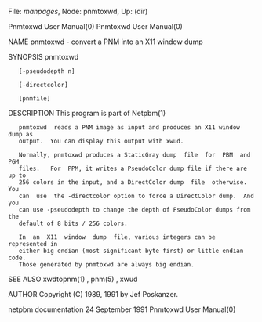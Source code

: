 File: *manpages*,  Node: pnmtoxwd,  Up: (dir)

Pnmtoxwd User Manual(0)                                Pnmtoxwd User Manual(0)



NAME
       pnmtoxwd - convert a PNM into an X11 window dump


SYNOPSIS
       pnmtoxwd

       [-pseudodepth n]

       [-directcolor]

       [pnmfile]


DESCRIPTION
       This program is part of Netpbm(1)

       pnmtoxwd  reads a PNM image as input and produces an X11 window dump as
       output.  You can display this output with xwud.

       Normally, pnmtoxwd produces a StaticGray dump  file  for  PBM  and  PGM
       files.   For  PPM, it writes a PseudoColor dump file if there are up to
       256 colors in the input, and a DirectColor dump  file  otherwise.   You
       can  use  the -directcolor option to force a DirectColor dump.  And you
       can use -pseudodepth to change the depth of PseudoColor dumps from  the
       default of 8 bits / 256 colors.

       In  an  X11  window  dump  file, various integers can be represented in
       either big endian (most significant byte first) or little endian  code.
       Those generated by pnmtoxwd are always big endian.



SEE ALSO
       xwdtopnm(1) , pnm(5) , xwud


AUTHOR
       Copyright (C) 1989, 1991 by Jef Poskanzer.



netpbm documentation           24 September 1991       Pnmtoxwd User Manual(0)
